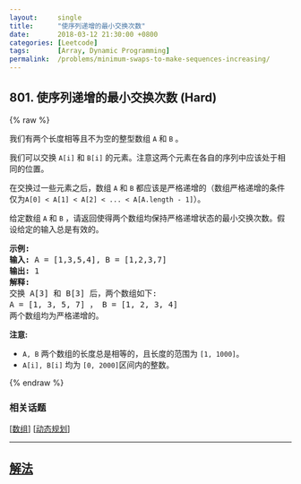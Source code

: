 ```yaml
---
layout:     single
title:      "使序列递增的最小交换次数"
date:       2018-03-12 21:30:00 +0800
categories: [Leetcode]
tags:       [Array, Dynamic Programming]
permalink:  /problems/minimum-swaps-to-make-sequences-increasing/
---
```


## 801. 使序列递增的最小交换次数 (Hard)

{% raw %}

<p>我们有两个长度相等且不为空的整型数组&nbsp;<code>A</code>&nbsp;和&nbsp;<code>B</code>&nbsp;。</p>

<p>我们可以交换&nbsp;<code>A[i]</code>&nbsp;和&nbsp;<code>B[i]</code>&nbsp;的元素。注意这两个元素在各自的序列中应该处于相同的位置。</p>

<p>在交换过一些元素之后，数组&nbsp;<code>A</code>&nbsp;和&nbsp;<code>B</code>&nbsp;都应该是严格递增的（数组严格递增的条件仅为<code>A[0] &lt; A[1] &lt; A[2] &lt; ... &lt; A[A.length - 1]</code>）。</p>

<p>给定数组&nbsp;<code>A</code>&nbsp;和&nbsp;<code>B</code>&nbsp;，请返回使得两个数组均保持严格递增状态的最小交换次数。假设给定的输入总是有效的。</p>

<pre>
<strong>示例:</strong>
<strong>输入:</strong> A = [1,3,5,4], B = [1,2,3,7]
<strong>输出:</strong> 1
<strong>解释: </strong>
交换 A[3] 和 B[3] 后，两个数组如下:
A = [1, 3, 5, 7] ， B = [1, 2, 3, 4]
两个数组均为严格递增的。</pre>

<p><strong>注意:</strong></p>

<ul>
	<li><code>A, B</code>&nbsp;两个数组的长度总是相等的，且长度的范围为&nbsp;<code>[1, 1000]</code>。</li>
	<li><code>A[i], B[i]</code>&nbsp;均为&nbsp;<code>[0, 2000]</code>区间内的整数。</li>
</ul>

{% endraw %}

### 相关话题
  [[数组](https://github.com/awesee/leetcode/tree/main/tag/array/README.md)]
  [[动态规划](https://github.com/awesee/leetcode/tree/main/tag/dynamic-programming/README.md)]

---

## [解法](https://github.com/awesee/leetcode/tree/main/problems/minimum-swaps-to-make-sequences-increasing)
